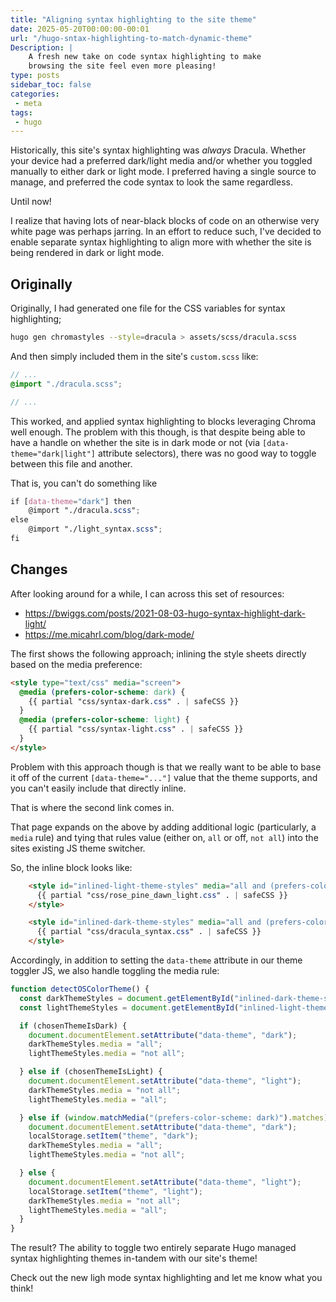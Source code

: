 ```yaml
---
title: "Aligning syntax highlighting to the site theme"
date: 2025-05-20T00:00:00-00:01
url: "/hugo-sntax-highlighting-to-match-dynamic-theme"
Description: |
    A fresh new take on code syntax highlighting to make
    browsing the site feel even more pleasing!
type: posts
sidebar_toc: false
categories:
 - meta
tags:
 - hugo
---
```


Historically, this site's syntax highlighting was _always_ Dracula.
Whether your device had a preferred dark/light media and/or whether
you toggled manually to either dark or light mode. I preferred having
a single source to manage, and preferred the code syntax to look the
same regardless.

Until now!

I realize that having lots of near-black blocks of code on an otherwise
very white page was perhaps jarring. In an effort to reduce such, I've
decided to enable separate syntax highlighting to align more with whether
the site is being rendered in dark or light mode.

## Originally

Originally, I had generated one file for the CSS variables for syntax
highlighting;

```bash
hugo gen chromastyles --style=dracula > assets/scss/dracula.scss
```

And then simply included them in the site's `custom.scss` like:

```scss
// ...
@import "./dracula.scss";

// ...
```

This worked, and applied syntax highlighting to blocks leveraging Chroma
well enough. The problem with this though, is that despite being able
to have a handle on whether the site is in dark mode or not (via `[data-theme="dark|light"]`
attribute selectors), there was no good way to toggle between this
file and another.

That is, you can't do something like

```scss
if [data-theme="dark"] then
    @import "./dracula.scss";
else
    @import "./light_syntax.scss";
fi
```

## Changes

After looking around for a while, I can across this set of resources:

* <https://bwiggs.com/posts/2021-08-03-hugo-syntax-highlight-dark-light/>
* <https://me.micahrl.com/blog/dark-mode/>

The first shows the following approach; inlining the style sheets directly
based on the media preference:

```html
<style type="text/css" media="screen">
  @media (prefers-color-scheme: dark) {
    {{ partial "css/syntax-dark.css" . | safeCSS }}
  }
  @media (prefers-color-scheme: light) {
    {{ partial "css/syntax-light.css" . | safeCSS }}
  }
</style>
```

Problem with this approach though is that we really want to be able to
base it off of the current `[data-theme="..."]` value that the theme
supports, and you can't easily include that directly inline.

That is where the second link comes in.

That page expands on the above by adding additional logic (particularly,
a `media` rule) and tying that rules value (either on, `all` or off,
`not all`) into the sites existing JS theme switcher.

So, the inline block looks like:

```html
    <style id="inlined-light-theme-styles" media="all and (prefers-color-scheme: light)">
      {{ partial "css/rose_pine_dawn_light.css" . | safeCSS }}
    </style>

    <style id="inlined-dark-theme-styles" media="all and (prefers-color-scheme: dark)">
      {{ partial "css/dracula_syntax.css" . | safeCSS }}
    </style>
```

Accordingly, in addition to setting the `data-theme` attribute in our theme toggler
JS, we also handle toggling the media rule:

```js
function detectOSColorTheme() {
  const darkThemeStyles = document.getElementById("inlined-dark-theme-styles");
  const lightThemeStyles = document.getElementById("inlined-light-theme-styles");

  if (chosenThemeIsDark) {
    document.documentElement.setAttribute("data-theme", "dark");
    darkThemeStyles.media = "all";
    lightThemeStyles.media = "not all";

  } else if (chosenThemeIsLight) {
    document.documentElement.setAttribute("data-theme", "light");
    darkThemeStyles.media = "not all";
    lightThemeStyles.media = "all";

  } else if (window.matchMedia("(prefers-color-scheme: dark)").matches) {
    document.documentElement.setAttribute("data-theme", "dark");
    localStorage.setItem("theme", "dark");
    darkThemeStyles.media = "all";
    lightThemeStyles.media = "not all";

  } else {
    document.documentElement.setAttribute("data-theme", "light");
    localStorage.setItem("theme", "light");
    darkThemeStyles.media = "not all";
    lightThemeStyles.media = "all";
  }
}
```

The result? The ability to toggle two entirely separate Hugo managed
syntax highlighting themes in-tandem with our site's theme!

Check out the new ligh mode syntax highlighting and let me know what
you think!
